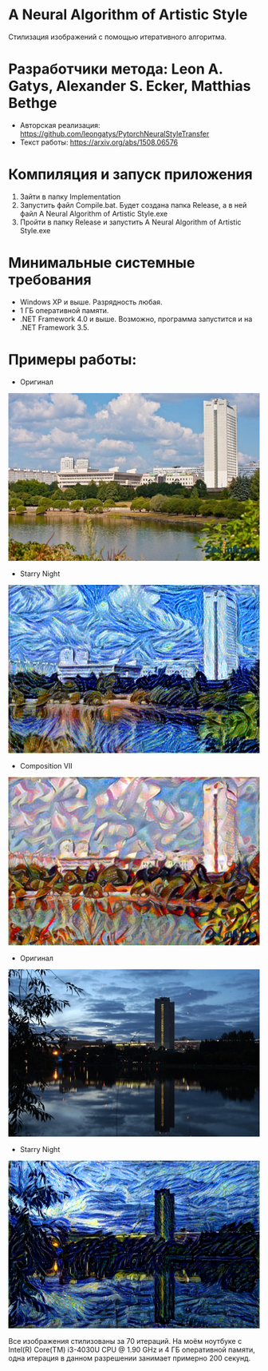 # A Neural Algorithm of Artistic Style
Стилизация изображений с помощью итеративного алгоритма.

# Разработчики метода: Leon A. Gatys, Alexander S. Ecker, Matthias Bethge
* Авторская реализация: https://github.com/leongatys/PytorchNeuralStyleTransfer
* Текст работы: https://arxiv.org/abs/1508.06576

# Компиляция и запуск приложения
1. Зайти в папку Implementation
2. Запустить файл Compile.bat. Будет создана папка Release, а в ней файл A Neural Algorithm of Artistic Style.exe
3. Пройти в папку Release и запустить A Neural Algorithm of Artistic Style.exe

# Минимальные системные требования
* Windows XP и выше. Разрядность любая.
* 1 ГБ оперативной памяти.
* .NET Framework 4.0 и выше. Возможно, программа запустится и на .NET Framework 3.5.

# Примеры работы:

* Оригинал

![Оригинал](https://github.com/ColorfulSoft/Demos/blob/master/Style%20Transfer/2015.%20A%20Neural%20Algorithm%20of%20Artistic%20Style/Examples/Buisness.jpg)

* Starry Night

![Starry Night](https://github.com/ColorfulSoft/Demos/blob/master/Style%20Transfer/2015.%20A%20Neural%20Algorithm%20of%20Artistic%20Style/Examples/70_Buisness_Starry.bmp)

* Composition VII

![Composition VII](https://github.com/ColorfulSoft/Demos/blob/master/Style%20Transfer/2015.%20A%20Neural%20Algorithm%20of%20Artistic%20Style/Examples/70_Buisness_Composition.bmp)

* Оригинал

![Оригинал](https://github.com/ColorfulSoft/Demos/blob/master/Style%20Transfer/2015.%20A%20Neural%20Algorithm%20of%20Artistic%20Style/Examples/Zelenograd.jpg)

* Starry Night

![Starry Night](https://github.com/ColorfulSoft/Demos/blob/master/Style%20Transfer/2015.%20A%20Neural%20Algorithm%20of%20Artistic%20Style/Examples/70_Zelenograd_Starry.bmp)

Все изображения стилизованы за 70 итераций. На моём ноутбуке с Intel(R) Core(TM) i3-4030U CPU @ 1.90 GHz и 4 ГБ оперативной памяти, одна итерация в данном разрешении занимает примерно 200 секунд.
